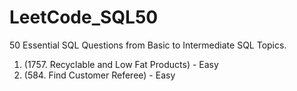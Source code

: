 # LeetCode_SQL50
50 Essential SQL Questions from Basic to Intermediate SQL Topics.
1. (1757. Recyclable and Low Fat Products) - Easy
2. (584. Find Customer Referee) - Easy

